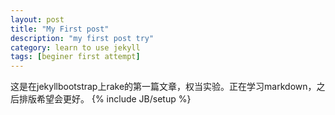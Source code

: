 ```yaml
---
layout: post
title: "My First post"
description: "my first post try"
category: learn to use jekyll 
tags: [beginer first attempt]
---
```

这是在jekyllbootstrap上rake的第一篇文章，权当实验。正在学习markdown，之后排版希望会更好。
{% include JB/setup %}
